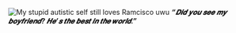 ![My stupid autistic self still loves Ramcisco uwu](https://files.catbox.moe/8rfj2d.png)
***“𝑫𝒊𝒅 𝒚𝒐𝒖 𝒔𝒆𝒆 𝒎𝒚 𝒃𝒐𝒚𝒇𝒓𝒊𝒆𝒏𝒅? 𝑯𝒆’𝒔 𝒕𝒉𝒆 𝒃𝒆𝒔𝒕 𝒊𝒏 𝒕𝒉𝒆 𝒘𝒐𝒓𝒍𝒅.”***
